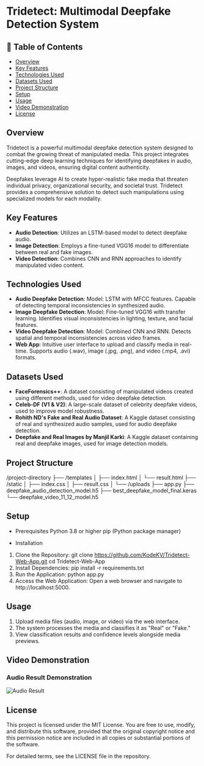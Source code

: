 # Tridetect: Multimodal Deepfake Detection System

## 📖 Table of Contents
- [Overview](#overview)
- [Key Features](#key-features)
- [Technologies Used](#technologies-used)
- [Datasets Used](#datasets-used)
- [Project Structure](#project-structure)
- [Setup](#setup)
- [Usage](#usage)
- [Video Demonstration](#video-demonstration)
- [License](#license)

## Overview
Tridetect is a powerful multimodal deepfake detection system designed to combat the growing threat of manipulated media. This project integrates cutting-edge deep learning techniques for identifying deepfakes in audio, images, and videos, ensuring digital content authenticity.

Deepfakes leverage AI to create hyper-realistic fake media that threaten individual privacy, organizational security, and societal trust. Tridetect provides a comprehensive solution to detect such manipulations using specialized models for each modality.

## Key Features
- **Audio Detection**: Utilizes an LSTM-based model to detect deepfake audio.
- **Image Detection**: Employs a fine-tuned VGG16 model to differentiate between real and fake images.
- **Video Detection**: Combines CNN and RNN approaches to identify manipulated video content.

## Technologies Used
- **Audio Deepfake Detection**:
Model: LSTM with MFCC features.
Capable of detecting temporal inconsistencies in synthesized audio.
- **Image Deepfake Detection**:
Model: Fine-tuned VGG16 with transfer learning.
Identifies visual inconsistencies in lighting, texture, and facial features.
- **Video Deepfake Detection**:
Model: Combined CNN and RNN.
Detects spatial and temporal inconsistencies across video frames.
- **Web App**:
Intuitive user interface to upload and classify media in real-time.
Supports audio (.wav), image (.jpg, .png), and video (.mp4, .avi) formats.

## Datasets Used
- **FaceForensics++**: A dataset consisting of manipulated videos created using different methods, used for video deepfake detection.
- **Celeb-DF (V1 & V2)**: A large-scale dataset of celebrity deepfake videos, used to improve model robustness.
- **Rohith ND's Fake and Real Audio Dataset**: A Kaggle dataset consisting of real and synthesized audio samples, used for audio deepfake detection.
- **Deepfake and Real Images by Manjil Karki**: A Kaggle dataset containing real and deepfake images, used for image detection models.

## Project Structure
/project-directory
├── /templates
│   ├── index.html
│   └── result.html
├── /static
│   ├── index.css
│   ├── result.css
│   └── /uploads
├── app.py
├── deepfake_audio_detection_model.h5
├── best_deepfake_model_final.keras
└── deepfake_video_11_12_model.h5

## Setup
- Prerequisites
Python 3.8 or higher
pip (Python package manager)

- Installation
1. Clone the Repository:
git clone https://github.com/KodeKV/Tridetect-Web-App.git
cd Tridetect-Web-App
2. Install Dependencies:
pip install -r requirements.txt
3. Run the Application:
python app.py
4. Access the Web Application: Open a web browser and navigate to http://localhost:5000.

## Usage
1. Upload media files (audio, image, or video) via the web interface.
2. The system processes the media and classifies it as "Real" or "Fake."
3. View classification results and confidence levels alongside media previews.

## Video Demonstration
### Audio Result Demonstration
![Audio Result](https://github.com/KodeKV/Tridetect-Web-App-1/blob/main/Audio_result_gif.gif)

## License
This project is licensed under the MIT License. You are free to use, modify, and distribute this software, provided that the original copyright notice and this permission notice are included in all copies or substantial portions of the software.

For detailed terms, see the LICENSE file in the repository.

